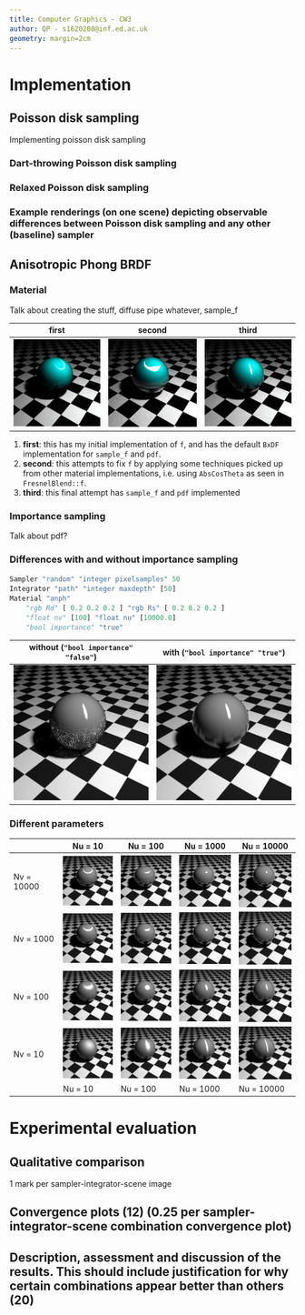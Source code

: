 ```yaml
---
title: Computer Graphics - CW3
author: QP - s1620208@inf.ed.ac.uk
geometry: margin=2cm
---
```


# Implementation <!-- (total 44) -->

## Poisson disk sampling <!-- (total 22) -->

Implementing poisson disk sampling

### Dart-throwing Poisson disk sampling <!-- (5) -->

### Relaxed Poisson disk sampling <!-- (12) -->

### Example renderings (on one scene) depicting observable differences between Poisson disk sampling and any other (baseline) sampler <!-- (5) -->

## Anisotropic Phong BRDF <!-- (total 22) -->

### Material <!-- (7) -->

Talk about creating the stuff, diffuse pipe whatever, sample_f

|  **first** | **second** | **third** |
|------------|------------|-----------|
| ![](sphere-progress1.png) | ![](sphere-progress2.png) | ![](sphere-progress3.png) ||

1. **first**: this has my initial implementation of `f`, and has the default `BxDF` implementation for `sample_f` and `pdf`.
2. **second**: this attempts to fix `f` by applying some techniques picked up from other material implementations, i.e. using `AbsCosTheta` as seen in `FresnelBlend::f`.
3. **third**: this final attempt has `sample_f` and `pdf` implemented

### Importance sampling <!-- (9) -->

Talk about pdf?

### Differences with and without importance sampling <!-- (2) -->

<!--
Example renderings demonstrating the difference between rendering with and without importance sampling
-->

```python
Sampler "random" "integer pixelsamples" 50
Integrator "path" "integer maxdepth" [50]
Material "anph"
    "rgb Rd" [ 0.2 0.2 0.2 ] "rgb Rs" [ 0.2 0.2 0.2 ]
    "float nv" [100] "float nu" [10000.0]
    "bool importance" "true"
```

| **without**  (`"bool importance" "false"`) | **with** (`"bool importance" "true"`) |
|--------------------------------------------|---------------------------------------|
| ![](sphere-without-importance.png)         | ![](sphere-with-importance.png)       |


### Different parameters <!-- (4) -->

<!--
Grid of renderings showcasing the behaviour of different parameters, similar to Figure 1 of [3]. An example .pbrt input file is provided at the end of the problem sheet. Crop the image as necessary to arrange in a grid.
-->

|            | Nu = 10                         | Nu = 100                        | Nu = 1000                       | Nu = 10000                      |
|------------|---------------------------------|---------------------------------|---------------------------------|---------------------------------|
| Nv = 10000 | ![](manysphere-importance-on/sphere-Nv10000-Nu10.png) | ![](manysphere-importance-on/sphere-Nv10000-Nu100.png) | ![](manysphere-importance-on/sphere-Nv10000-Nu1000.png) | ![](manysphere-importance-on/sphere-Nv10000-Nu10000.png) |
| Nv = 1000  | ![](manysphere-importance-on/sphere-Nv1000-Nu10.png) | ![](manysphere-importance-on/sphere-Nv1000-Nu100.png) | ![](manysphere-importance-on/sphere-Nv1000-Nu1000.png) | ![](manysphere-importance-on/sphere-Nv1000-Nu10000.png) |
| Nv = 100   | ![](manysphere-importance-on/sphere-Nv100-Nu10.png) | ![](manysphere-importance-on/sphere-Nv100-Nu100.png) | ![](manysphere-importance-on/sphere-Nv100-Nu1000.png) | ![](manysphere-importance-on/sphere-Nv100-Nu10000.png) |
| Nv = 10    | ![](manysphere-importance-on/sphere-Nv10-Nu10.png) | ![](manysphere-importance-on/sphere-Nv10-Nu100.png) | ![](manysphere-importance-on/sphere-Nv10-Nu1000.png) | ![](manysphere-importance-on/sphere-Nv10-Nu10000.png) |
|            | Nu = 10                         | Nu = 100                        | Nu = 1000                       | Nu = 10000                      |

# Experimental evaluation <!-- (total 44) -->

## Qualitative comparison <!-- (12) -->

1 mark per sampler-integrator-scene image

## Convergence plots (12) (0.25 per sampler-integrator-scene combination convergence plot)

## Description, assessment and discussion of the results. This should include justification for why certain combinations appear better than others (20)

<!--
# Five-minute presentation (12)
-->
